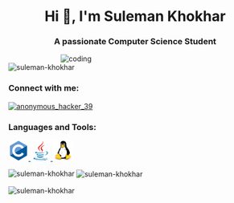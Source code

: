 <h1 align="center">Hi 👋, I'm Suleman Khokhar</h1>
<h3 align="center">A passionate Computer Science Student</h3>

<img align="right" alt="coding" width="400" src="https://i.pinimg.com/originals/81/17/8b/81178b47a8598f0c81c4799f2cdd4057.gif">

<p align="left"> <img src="https://komarev.com/ghpvc/?username=suleman-khokhar&label=Profile%20views&color=0e75b6&style=flat" alt="suleman-khokhar" /> </p>

<h3 align="left">Connect with me:</h3>
<p align="left">
<a href="https://instagram.com/anonymous_hacker_39" target="blank"><img align="center" src="https://raw.githubusercontent.com/rahuldkjain/github-profile-readme-generator/master/src/images/icons/Social/instagram.svg" alt="anonymous_hacker_39" height="30" width="40" /></a>
</p>

<h3 align="left">Languages and Tools:</h3>
<p align="left"> <a href="https://www.cprogramming.com/" target="_blank" rel="noreferrer"> <img src="https://raw.githubusercontent.com/devicons/devicon/master/icons/c/c-original.svg" alt="c" width="40" height="40"/> </a> <a href="https://www.java.com" target="_blank" rel="noreferrer"> <img src="https://raw.githubusercontent.com/devicons/devicon/master/icons/java/java-original.svg" alt="java" width="40" height="40"/> </a> <a href="https://www.linux.org/" target="_blank" rel="noreferrer"> <img src="https://raw.githubusercontent.com/devicons/devicon/master/icons/linux/linux-original.svg" alt="linux" width="40" height="40"/> </a> </p>

<p><img align="left" src="https://github-readme-stats.vercel.app/api/top-langs?username=suleman-khokhar&show_icons=true&locale=en&layout=compact" alt="suleman-khokhar" /></p>

<p>&nbsp;<img align="center" src="https://github-readme-stats.vercel.app/api?username=suleman-khokhar&show_icons=true&locale=en" alt="suleman-khokhar" /></p>

<p><img align="center" src="https://github-readme-streak-stats.herokuapp.com/?user=suleman-khokhar&" alt="suleman-khokhar" /></p>
</body>
